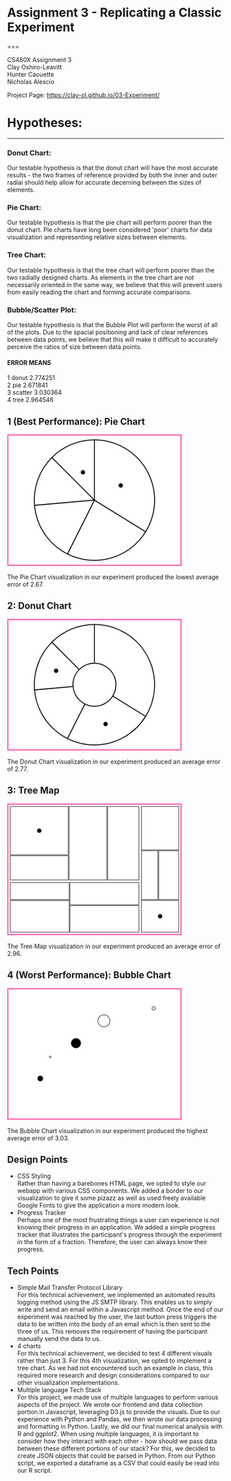 # Assignment 3 - Replicating a Classic Experiment  
===


CS480X Assignment 3  
Clay Oshiro-Leavitt  
Hunter Caouette  
Nicholas Alescio  

Project Page: https://clay-ol.github.io/03-Experiment/


# Hypotheses:
---

### Donut Chart:
Our testable hypothesis is that the donut chart will have the most accurate results - the two frames of reference provided by both the inner and outer radiai should help allow for accurate decerning between the sizes of elements.

### Pie Chart:
Our testable hypothesis is that the pie chart will perform poorer than the donut chart. Pie charts have long been considered 'poor' charts for data visualization and representing relative sizes between elements. 

### Tree Chart:
Our testable hypothesis is that the tree chart will perform poorer than the two radially designed charts. As elements in the tree chart are not necessarily oriented in the same way, we believe that this will prevent users from easily reading the chart and forming accurate comparisons.

### Bubble/Scatter Plot:
Our testable hypothesis is that the Bubble Plot will perform the worst of all of the plots. Due to the spacial positioning and lack of clear references between data points, we believe that this will make it difficult to accurately perceive the ratios of size between data points.


#### ERROR MEANS  
1   donut 2.774251  
2     pie 2.671841  
3 scatter 3.030364  
4    tree 2.964546  


1 (Best Performance): Pie Chart
---

![pie chart](img/a3-pie.png)

The Pie Chart visualization in our experiment produced the lowest average error of 2.67.



2: Donut Chart
---

![donut chart](img/a3-donut.png)

The Donut Chart visualization in our experiment produced an average error of 2.77.



3: Tree Map
---

![tree map](img/a3-treemap.png)

The Tree Map visualization in our experiment produced an average error of 2.96.



4 (Worst Performance): Bubble Chart
---

![bubble chart](img/a3-bubbles.png)

The Bubble Chart visualization in our experiment produced the highest average error of 3.03.

Design Points
---

- CSS Styling  
Rather than having a barebones HTML page, we opted to style our webapp with various CSS components. We added a border to our visualization to give it some pizazz as well as used freely available Google Fonts to give the application a more modern look.
- Progress Tracker  
Perhaps one of the most frustrating things a user can experience is not knowing their progress in an application. We added a simple progress tracker that illustrates the participant's progress through the experiment in the form of a fraction. Therefore, the user can always know their progress.

Tech Points
---

- Simple Mail Transfer Protocol Library  
For this technical achievement, we implemented an automated results logging method using the JS SMTP library. This enables us to simply write and send an email within a Javascript method. Once the end of our experiment was reached by the user, the last button press triggers the data to be written into the body of an email which is then sent to the three of us. This removes the requirement of having the participant manually send the data to us.
- 4 charts  
For this technical achievement, we decided to test 4 different visuals rather than just 3. For this 4th visualization, we opted to implement a tree chart. As we had not encountered such an example in class, this required more research and design considerations compared to our other visualization implementations.
- Multiple language Tech Stack  
For this project, we made use of multiple languages to perform various aspects of the project. We wrote our frontend and data collection portion in Javascript, leveraging D3.js to provide the visuals. Due to our experience with Python and Pandas, we then wrote our data processing and formatting in Python. Lastly, we did our final numerical analysis with R and ggplot2. When using multiple languages, it is important to consider how they interact with each other - how should we pass data between these different portions of our stack? For this, we decided to create JSON objects that could be parsed in Python. From our Python script, we exported a dataframe as a CSV that could easily be read into our R script.
